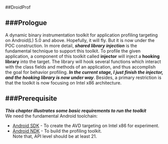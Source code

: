##DroidProf

###Prologue
---
A dynamic binary instrumentation toolkit for application profiling targeting on Android(L) 5.0 and above. Hopefully, it will fly. But it is now under the POC construction. In more detail, ***shared library injection*** is the fundamental technique to support this toolkit. To profile the given application, a component of this toolkit called **injector** will inject a **hooking library** into the target. The library will hook several functions which interact with the class fields and methods of an application, and thus accomplish the goal for behavior profiling. ***In the current stage, I just finish the injector, and the hooking library is now under way***.  Besides, a primary restriction is that the toolkit is now focusing on Intel x86 architecture.

###Prerequisite
---
***This chapter illustrates some basic requirements to run the toolkit***  
We need the fundamental Android toolchain:  
- [Android SDK] - To create the AVD targeting on Intel x86 for experiment.  
- [Android NDK] - To build the profiling toolkit.  
Note that, API level should be at least 21.


[Android SDK]:https://developer.android.com/sdk/index.html#Other
[Android NDK]:http://developer.android.com/ndk/downloads/index.html
